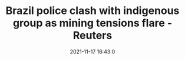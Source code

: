 ---
"title": "Brazil police clash with indigenous group as mining tensions flare - Reuters"
"date": "2021-11-17 16:43:0"
"feed_name": "GOOGLENEWSMINING"
"feed_website": "https://news.google.com/search?q=mining%2Bincident&hl=en-US&gl=US&ceid=US:en"
"feed_rss": "https://news.google.com/rss/search?q=mining%2Bincident&hl=en-US&gl=US&ceid=US:en"
"link": "https://www.reuters.com/world/americas/brazil-police-clash-with-indigenous-group-mining-tensions-flare-2021-11-17/"
"source": "{'href': 'https://www.reuters.com', 'title': 'Reuters'}"
"file": "_posts/2021-1-1-20d1778b3c97f524c43d9bb1e557b54812ca273e.md"
"accident": "0"
"drilling": "0"
"dead": "0"
"injured": "0"
"arrested": "0"
"place": "unknown place"
"where": "unknown site"
"causes": "unknown"
"place_uri": "unknown place"
---